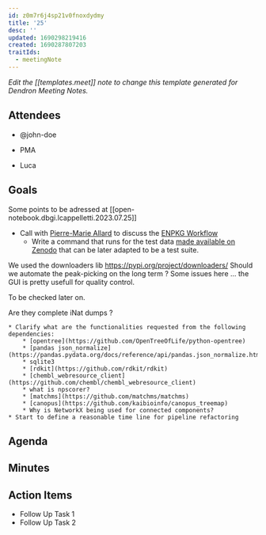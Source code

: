 ```yaml
---
id: z0m7r6j4sp21v0fnoxdydmy
title: '25'
desc: ''
updated: 1690298219416
created: 1690287807203
traitIds:
  - meetingNote
---
```

_Edit the [[templates.meet]] note to change this template generated for Dendron Meeting Notes._

## Attendees

<!-- Meeting attendees. If you prefix users with an '@', you can then optionally click Ctrl+Enter to create a note for that user. -->

- @john-doe

- PMA
- Luca

## Goals

<!-- Main objectives of the meeting -->

Some points to be adressed at [[open-notebook.dbgi.lcappelletti.2023.07.25]]

* Call with [Pierre-Marie Allard](https://www.unifr.ch/bio/en/services/metabolomics-and-proteomics-platform/people/335736/16398) to discuss the [ENPKG Workflow](https://github.com/enpkg/enpkg_workflow)
    * Write a command that runs for the test data [made available on Zenodo](https://zenodo.org/record/8152039) that can be later adapted to be a test suite.

We used the downloaders lib https://pypi.org/project/downloaders/
Should we automate the peak-picking on the long term ? Some issues here ... the GUI is pretty usefull for quality control.

To be checked later on.

Are they complete iNat dumps ?


    * Clarify what are the functionalities requested from the following dependencies:
        * [opentree](https://github.com/OpenTreeOfLife/python-opentree)
        * [pandas json_normalize](https://pandas.pydata.org/docs/reference/api/pandas.json_normalize.html)
        * sqlite3
        * [rdkit](https://github.com/rdkit/rdkit)
        * [chembl_webresource_client](https://github.com/chembl/chembl_webresource_client)
        * what is npscorer?
        * [matchms](https://github.com/matchms/matchms)
        * [canopus](https://github.com/kaibioinfo/canopus_treemap)
        * Why is NetworkX being used for connected components?
    * Start to define a reasonable time line for pipeline refactoring



## Agenda

<!-- Agenda to be covered in the meeting -->

## Minutes

<!-- Notes of discussion occurring during the meeting -->

## Action Items

<!-- You can add any follow up items here. If they require more detail, you can use `Create Task Note` to create each follow up item as a separate note. -->

- Follow Up Task 1
- Follow Up Task 2
